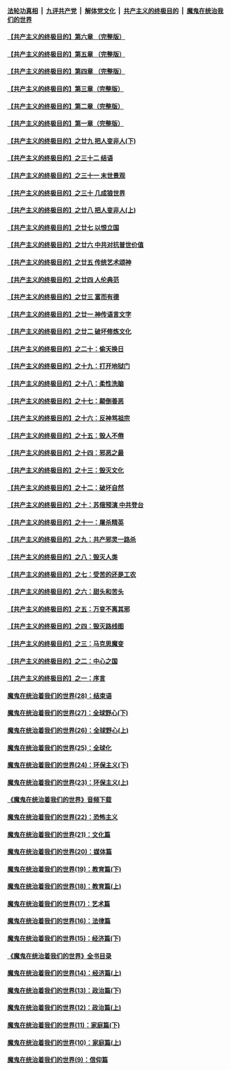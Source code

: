 ####  [法轮功真相](../../../../basic/blob/master/README.md?t=10211413) &nbsp;|&nbsp; [九评共产党](../../../../9ping.md/blob/master/README.md?t=10211413) &nbsp;|&nbsp; [解体党文化](../../../../jtdwh.md/blob/master/README.md?t=10211413)  &nbsp;|&nbsp; [共产主义的终极目的](../../../../gczydzjmd.md/blob/master/README.md?t=10211413) &nbsp;|&nbsp; [魔鬼在统治我们的世界](../../../../mgztzwmdsj.md/blob/master/README.md?t=10211413) 

#### [【共产主义的终极目的】第六章 （完整版）](../pages/nsc422/n11428913.md?t=10211413) 

#### [【共产主义的终极目的】第五章 （完整版）](../pages/nsc422/n11428912.md?t=10211413) 

#### [【共产主义的终极目的】第四章 （完整版）](../pages/nsc422/n11428907.md?t=10211413) 

#### [【共产主义的终极目的】第三章（完整版）](../pages/nsc422/n11428848.md?t=10211413) 

#### [【共产主义的终极目的】第二章（完整版）](../pages/nsc422/n11428831.md?t=10211413) 

#### [【共产主义的终极目的】第一章（完整版）](../pages/nsc422/n11417651.md?t=10211413) 

#### [【共产主义的终极目的】之廿九 把人变非人(下)](../pages/nsc422/n11344140.md?t=10211413) 

#### [【共产主义的终极目的】之三十二 结语](../pages/nsc422/n11360535.md?t=10211413) 

#### [【共产主义的终极目的】之三十一 末世景观](../pages/nsc422/n11351129.md?t=10211413) 

#### [【共产主义的终极目的】之三十 几成狼世界](../pages/nsc422/n11348280.md?t=10211413) 

#### [【共产主义的终极目的】之廿八 把人变非人(上)](../pages/nsc422/n11340492.md?t=10211413) 

#### [【共产主义的终极目的】之廿七 以恨立国](../pages/nsc422/n11336944.md?t=10211413) 

#### [【共产主义的终极目的】之廿六 中共对抗普世价值](../pages/nsc422/n11324785.md?t=10211413) 

#### [【共产主义的终极目的】之廿五 传统艺术颂神](../pages/nsc422/n11296396.md?t=10211413) 

#### [【共产主义的终极目的】之廿四 人伦典范](../pages/nsc422/n11296397.md?t=10211413) 

#### [【共产主义的终极目的】之廿三 富而有德](../pages/nsc422/n11283598.md?t=10211413) 

#### [【共产主义的终极目的】之廿一 神传语言文字](../pages/nsc422/n11263265.md?t=10211413) 

#### [【共产主义的终极目的】之廿二 破坏修炼文化](../pages/nsc422/n11245728.md?t=10211413) 

#### [【共产主义的终极目的】之二十：偷天换日](../pages/nsc422/n11238846.md?t=10211413) 

#### [【共产主义的终极目的】之十九：打开地狱门](../pages/nsc422/n11206376.md?t=10211413) 

#### [【共产主义的终极目的】之十八：柔性洗脑](../pages/nsc422/n11199994.md?t=10211413) 

#### [【共产主义的终极目的】之十七：颠倒善恶](../pages/nsc422/n11179782.md?t=10211413) 

#### [【共产主义的终极目的】之十六：反神骂祖宗](../pages/nsc422/n11166798.md?t=10211413) 

#### [【共产主义的终极目的】之十五：毁人不倦](../pages/nsc422/n11166792.md?t=10211413) 

#### [【共产主义的终极目的】之十四：邪恶之最](../pages/nsc422/n11150249.md?t=10211413) 

#### [【共产主义的终极目的】之十三：毁灭文化](../pages/nsc422/n11135227.md?t=10211413) 

#### [【共产主义的终极目的】之十二：破坏自然](../pages/nsc422/n11135214.md?t=10211413) 

#### [【共产主义的终极目的】之十：苏俄预演 中共登台](../pages/nsc422/n11118424.md?t=10211413) 

#### [【共产主义的终极目的】之十一：屠杀精英](../pages/nsc422/n11118442.md?t=10211413) 

#### [【共产主义的终极目的】之九：共产邪灵一路杀](../pages/nsc422/n11114139.md?t=10211413) 

#### [【共产主义的终极目的】之八：毁灭人类](../pages/nsc422/n11108503.md?t=10211413) 

#### [【共产主义的终极目的】之七：受苦的还是工农](../pages/nsc422/n11101809.md?t=10211413) 

#### [【共产主义的终极目的】之六：甜头和苦头](../pages/nsc422/n11096971.md?t=10211413) 

#### [【共产主义的终极目的】之五：万变不离其邪](../pages/nsc422/n11091285.md?t=10211413) 

#### [【共产主义的终极目的】之四：毁灭路线图](../pages/nsc422/n11086284.md?t=10211413) 

#### [【共产主义的终极目的】之三：马克思魔变](../pages/nsc422/n11061941.md?t=10211413) 

#### [【共产主义的终极目的】之二：中心之国](../pages/nsc422/n11047728.md?t=10211413) 

#### [【共产主义的终极目的】之一：序言](../pages/nsc422/n11086077.md?t=10211413) 

#### [魔鬼在统治着我们的世界(28)：结束语](../pages/nsc422/n10936246.md?t=10211413) 

#### [魔鬼在统治着我们的世界(27)：全球野心(下)](../pages/nsc422/n10928319.md?t=10211413) 

#### [魔鬼在统治着我们的世界(26)：全球野心(上)](../pages/nsc422/n10900318.md?t=10211413) 

#### [魔鬼在统治着我们的世界(25)：全球化](../pages/nsc422/n10788205.md?t=10211413) 

#### [魔鬼在统治着我们的世界(24)：环保主义(下)](../pages/nsc422/n10695307.md?t=10211413) 

#### [魔鬼在统治着我们的世界(23)：环保主义(上)](../pages/nsc422/n10688613.md?t=10211413) 

#### [《魔鬼在统治着我们的世界》音频下载](../pages/nsc422/n10635553.md?t=10211413) 

#### [魔鬼在统治着我们的世界(22)：恐怖主义](../pages/nsc422/n10614727.md?t=10211413) 

#### [魔鬼在统治着我们的世界(21)：文化篇](../pages/nsc422/n10597706.md?t=10211413) 

#### [魔鬼在统治着我们的世界(20)：媒体篇](../pages/nsc422/n10586579.md?t=10211413) 

#### [魔鬼在统治着我们的世界(19)：教育篇(下)](../pages/nsc422/n10564808.md?t=10211413) 

#### [魔鬼在统治着我们的世界(18)：教育篇(上)](../pages/nsc422/n10526970.md?t=10211413) 

#### [魔鬼在统治着我们的世界(17)：艺术篇](../pages/nsc422/n10499093.md?t=10211413) 

#### [魔鬼在统治着我们的世界(16)：法律篇](../pages/nsc422/n10485969.md?t=10211413) 

#### [魔鬼在统治着我们的世界(15)：经济篇(下)](../pages/nsc422/n10469975.md?t=10211413) 

#### [《魔鬼在统治着我们的世界》全书目录](../pages/nsc422/n10464261.md?t=10211413) 

#### [魔鬼在统治着我们的世界(14)：经济篇(上)](../pages/nsc422/n10457370.md?t=10211413) 

#### [魔鬼在统治着我们的世界(13)：政治篇(下)](../pages/nsc422/n10448270.md?t=10211413) 

#### [魔鬼在统治着我们的世界(12)：政治篇(上)](../pages/nsc422/n10444576.md?t=10211413) 

#### [魔鬼在统治着我们的世界(11)：家庭篇(下)](../pages/nsc422/n10440961.md?t=10211413) 

#### [魔鬼在统治着我们的世界(10)：家庭篇(上)](../pages/nsc422/n10435448.md?t=10211413) 

#### [魔鬼在统治着我们的世界(9)：信仰篇](../pages/nsc422/n10432159.md?t=10211413) 

